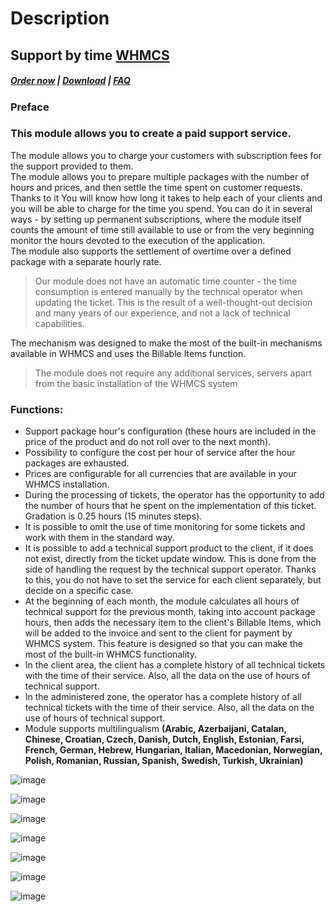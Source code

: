 # Description

## Support by time **[WHMCS](https://puqcloud.com/link.php?id=77)**

#####  [Order now](https://puqcloud.com/index.php?rp=/store/whmcs-module-support-by-time) | [Download](https://download.puqcloud.com/WHMCS/servers/PUQ_WHMCS-Support-by-time/) | [FAQ](https://faq.puqcloud.com/)

### Preface

### This module allows you to create a paid support service.

The module allows you to charge your customers with subscription fees for the support provided to them.  
The module allows you to prepare multiple packages with the number of hours and prices, and then settle the time spent on customer requests. Thanks to it You will know how long it takes to help each of your clients and you will be able to charge for the time you spend. You can do it in several ways - by setting up permanent subscriptions, where the module itself counts the amount of time still available to use or from the very beginning monitor the hours devoted to the execution of the application.  
The module also supports the settlement of overtime over a defined package with a separate hourly rate.

>Our module does not have an automatic time counter - the time consumption is entered manually by the technical operator when updating the ticket. This is the result of a well-thought-out decision and many years of our experience, and not a lack of technical capabilities.

The mechanism was designed to make the most of the built-in mechanisms available in WHMCS and uses the Billable Items function.

>The module does not require any additional services, servers apart from the basic installation of the WHMCS system

### Functions:

- Support package hour's configuration (these hours are included in the price of the product and do not roll over to the next month).
- Possibility to configure the cost per hour of service after the hour packages are exhausted.
- Prices are configurable for all currencies that are available in your WHMCS installation.
- During the processing of tickets, the operator has the opportunity to add the number of hours that he spent on the implementation of this ticket. Gradation is 0.25 hours (15 minutes steps).
- It is possible to omit the use of time monitoring for some tickets and work with them in the standard way.
- It is possible to add a technical support product to the client, if it does not exist, directly from the ticket update window. This is done from the side of handling the request by the technical support operator. Thanks to this, you do not have to set the service for each client separately, but decide on a specific case.
- At the beginning of each month, the module calculates all hours of technical support for the previous month, taking into account package hours, then adds the necessary item to the client's Billable Items, which will be added to the invoice and sent to the client for payment by WHMCS system. This feature is designed so that you can make the most of the built-in WHMCS functionality.
- In the client area, the client has a complete history of all technical tickets with the time of their service. Also, all the data on the use of hours of technical support.
- In the administered zone, the operator has a complete history of all technical tickets with the time of their service. Also, all the data on the use of hours of technical support.
- Module supports multilingualism **(Arabic, Azerbaijani, Catalan, Chinese, Croatian, Czech, Danish, Dutch, English, Estonian, Farsi, French, German, Hebrew, Hungarian, Italian, Macedonian, Norwegian, Polish,  Romanian, Russian, Spanish, Swedish, Turkish, Ukrainian)**

![image](https://user-images.githubusercontent.com/81689153/226853982-c3062f56-e894-4382-9806-d016b2c2b88a.png)

![image](https://user-images.githubusercontent.com/81689153/226854024-2625f077-8d12-47ba-b4d9-6c62fab9fbf6.png)

![image](https://user-images.githubusercontent.com/81689153/226854058-97bb5fc3-afce-4dee-8a85-4c2e2f476233.png)

![image](https://user-images.githubusercontent.com/81689153/226854091-dd680476-1294-447e-9a8c-881bf64a5889.png)

![image](https://user-images.githubusercontent.com/81689153/226854152-943ccc1d-fbc9-4970-83c0-579582552ee2.png)

![image](https://user-images.githubusercontent.com/81689153/226854194-283fa61c-9ad6-4560-a6e1-38c01052e760.png)

![image](https://user-images.githubusercontent.com/81689153/226854223-276112c1-5e37-47d0-a9ab-315d139f9da0.png)
